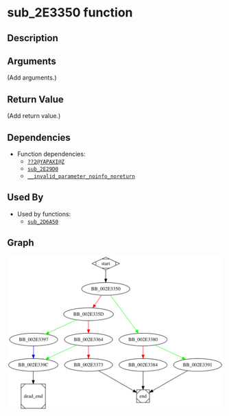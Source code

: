 # sub_2E3350 function

## Description


## Arguments

(Add arguments.)

## Return Value

(Add return value.)

## Dependencies

* Function dependencies:
  * [`??2@YAPAXI@Z`](%3F%3F2%40YAPAXI%40Z.md)
  * [`sub_2E29D0`](sub_2E29D0.md)
  * [`__invalid_parameter_noinfo_noreturn`](__invalid_parameter_noinfo_noreturn.md)

## Used By

* Used by functions:
  * [`sub_2D6A50`](sub_2D6A50.md)

## Graph

![sub_2E3350 Graph](../svg/sub_2E3350.svg "sub_2E3350 Graph")

